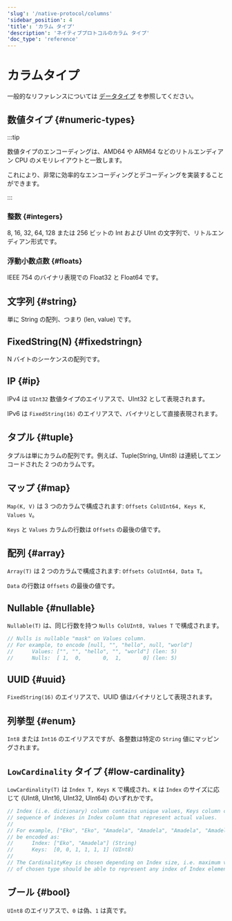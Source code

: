 ```yaml
---
'slug': '/native-protocol/columns'
'sidebar_position': 4
'title': 'カラム タイプ'
'description': 'ネイティブプロトコルのカラム タイプ'
'doc_type': 'reference'
---
```



# カラムタイプ

一般的なリファレンスについては [データタイプ](/sql-reference/data-types/) を参照してください。

## 数値タイプ {#numeric-types}

:::tip

数値タイプのエンコーディングは、AMD64 や ARM64 などのリトルエンディアン CPU のメモリレイアウトと一致します。

これにより、非常に効率的なエンコーディングとデコーディングを実装することができます。

:::

### 整数 {#integers}

8, 16, 32, 64, 128 または 256 ビットの Int および UInt の文字列で、リトルエンディアン形式です。

### 浮動小数点数 {#floats}

IEEE 754 のバイナリ表現での Float32 と Float64 です。

## 文字列 {#string}

単に String の配列、つまり (len, value) です。

## FixedString(N) {#fixedstringn}

N バイトのシーケンスの配列です。

## IP {#ip}

IPv4 は `UInt32` 数値タイプのエイリアスで、UInt32 として表現されます。

IPv6 は `FixedString(16)` のエイリアスで、バイナリとして直接表現されます。

## タプル {#tuple}

タプルは単にカラムの配列です。例えば、Tuple(String, UInt8) は連続してエンコードされた 2 つのカラムです。

## マップ {#map}

`Map(K, V)` は 3 つのカラムで構成されます: `Offsets ColUInt64, Keys K, Values V`。

`Keys` と `Values` カラムの行数は `Offsets` の最後の値です。

## 配列 {#array}

`Array(T)` は 2 つのカラムで構成されます: `Offsets ColUInt64, Data T`。

`Data` の行数は `Offsets` の最後の値です。

## Nullable {#nullable}

`Nullable(T)` は、同じ行数を持つ `Nulls ColUInt8, Values T` で構成されます。

```go
// Nulls is nullable "mask" on Values column.
// For example, to encode [null, "", "hello", null, "world"]
//      Values: ["", "", "hello", "", "world"] (len: 5)
//      Nulls:  [ 1,  0,       0,  1,       0] (len: 5)
```

## UUID {#uuid}

`FixedString(16)` のエイリアスで、UUID 値はバイナリとして表現されます。

## 列挙型 {#enum}

`Int8` または `Int16` のエイリアスですが、各整数は特定の `String` 値にマッピングされます。

## `LowCardinality` タイプ {#low-cardinality}

`LowCardinality(T)` は `Index T, Keys K` で構成され、`K` は `Index` のサイズに応じて (UInt8, UInt16, UInt32, UInt64) のいずれかです。

```go
// Index (i.e. dictionary) column contains unique values, Keys column contains
// sequence of indexes in Index column that represent actual values.
//
// For example, ["Eko", "Eko", "Amadela", "Amadela", "Amadela", "Amadela"] can
// be encoded as:
//      Index: ["Eko", "Amadela"] (String)
//      Keys:  [0, 0, 1, 1, 1, 1] (UInt8)
//
// The CardinalityKey is chosen depending on Index size, i.e. maximum value
// of chosen type should be able to represent any index of Index element.
```

## ブール {#bool}

`UInt8` のエイリアスで、`0` は偽、`1` は真です。
